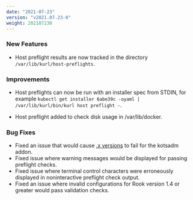 ```yaml
---
date: "2021-07-23"
version: "v2021.07.23-0"
weight: 202107230
---
```


### <span class="label label-green">New Features</span>
- Host preflight results are now tracked in the directory `/var/lib/kurl/host-preflights`.

### <span class="label label-blue">Improvements</span>
- Host preflights can now be run with an installer spec from STDIN, for example `kubectl get installer 6abe39c -oyaml | /var/lib/kurl/bin/kurl host preflight -`.

- Host preflight added to check disk usage in /var/lib/docker.

### <span class="label label-orange">Bug Fixes</span>
- Fixed an issue that would cause [.x versions](https://kurl.sh/docs/create-installer/#x-patch-versions) to fail for the kotsadm addon.
- Fixed issue where warning messages would be displayed for passing preflight checks.
- Fixed issue where terminal control characters were erroneously displayed in noninteractive preflight check output. 
- Fixed an issue where invalid configurations for Rook version 1.4 or greater would pass validation checks.
